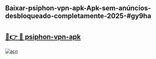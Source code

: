 ## Baixar-psiphon-vpn-apk-Apk-sem-anúncios-desbloqueado-completamente-2025-#gy9ha

# <h2><a href="https://ainizakaria.my?title=psiphon-vpn-apk&ref=20M">🔗👉 🔴 psiphon-vpn-apk</a></h2>

[![acn](https://github.com/user-attachments/assets/0f9c940e-d8b0-45ae-aac7-cd30a18b3e1c)](https://ainizakaria.my?title=psiphon-vpn-apk&ref=20M)

